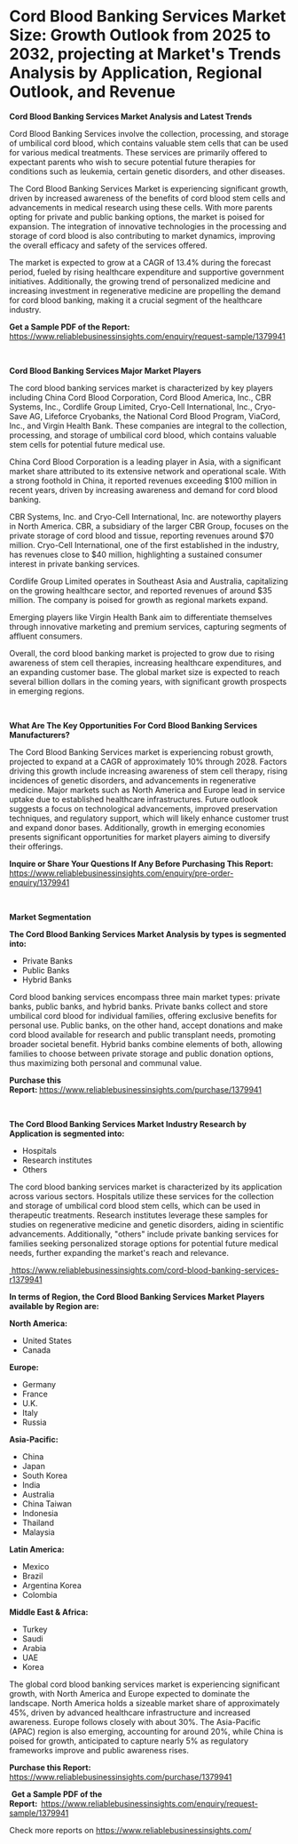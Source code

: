 <p><h1>Cord Blood Banking Services Market Size: Growth Outlook from 2025 to 2032, projecting at Market's Trends Analysis by Application, Regional Outlook, and Revenue</h1></p><p><strong>Cord Blood Banking Services Market Analysis and Latest Trends</strong></p>
<p><p>Cord Blood Banking Services involve the collection, processing, and storage of umbilical cord blood, which contains valuable stem cells that can be used for various medical treatments. These services are primarily offered to expectant parents who wish to secure potential future therapies for conditions such as leukemia, certain genetic disorders, and other diseases.</p><p>The Cord Blood Banking Services Market is experiencing significant growth, driven by increased awareness of the benefits of cord blood stem cells and advancements in medical research using these cells. With more parents opting for private and public banking options, the market is poised for expansion. The integration of innovative technologies in the processing and storage of cord blood is also contributing to market dynamics, improving the overall efficacy and safety of the services offered.</p><p>The market is expected to grow at a CAGR of 13.4% during the forecast period, fueled by rising healthcare expenditure and supportive government initiatives. Additionally, the growing trend of personalized medicine and increasing investment in regenerative medicine are propelling the demand for cord blood banking, making it a crucial segment of the healthcare industry.</p></p>
<p><strong>Get a Sample PDF of the Report:&nbsp;</strong> <a href="https://www.reliablebusinessinsights.com/enquiry/request-sample/1379941?utm_campaign=118&utm_medium=2&utm_source=Github&utm_content=ia&utm_term=03032025&utm_id=cord-blood-banking-services">https://www.reliablebusinessinsights.com/enquiry/request-sample/1379941</a></p>
<p>&nbsp;</p>
<p><strong>Cord Blood Banking Services Major Market Players</strong></p>
<p><p>The cord blood banking services market is characterized by key players including China Cord Blood Corporation, Cord Blood America, Inc., CBR Systems, Inc., Cordlife Group Limited, Cryo-Cell International, Inc., Cryo-Save AG, Lifeforce Cryobanks, the National Cord Blood Program, ViaCord, Inc., and Virgin Health Bank. These companies are integral to the collection, processing, and storage of umbilical cord blood, which contains valuable stem cells for potential future medical use.</p><p>China Cord Blood Corporation is a leading player in Asia, with a significant market share attributed to its extensive network and operational scale. With a strong foothold in China, it reported revenues exceeding $100 million in recent years, driven by increasing awareness and demand for cord blood banking.</p><p>CBR Systems, Inc. and Cryo-Cell International, Inc. are noteworthy players in North America. CBR, a subsidiary of the larger CBR Group, focuses on the private storage of cord blood and tissue, reporting revenues around $70 million. Cryo-Cell International, one of the first established in the industry, has revenues close to $40 million, highlighting a sustained consumer interest in private banking services.</p><p>Cordlife Group Limited operates in Southeast Asia and Australia, capitalizing on the growing healthcare sector, and reported revenues of around $35 million. The company is poised for growth as regional markets expand.</p><p>Emerging players like Virgin Health Bank aim to differentiate themselves through innovative marketing and premium services, capturing segments of affluent consumers.</p><p>Overall, the cord blood banking market is projected to grow due to rising awareness of stem cell therapies, increasing healthcare expenditures, and an expanding customer base. The global market size is expected to reach several billion dollars in the coming years, with significant growth prospects in emerging regions.</p></p>
<p>&nbsp;</p>
<p><strong>What Are The Key Opportunities For Cord Blood Banking Services Manufacturers?</strong></p>
<p><p>The Cord Blood Banking Services market is experiencing robust growth, projected to expand at a CAGR of approximately 10% through 2028. Factors driving this growth include increasing awareness of stem cell therapy, rising incidences of genetic disorders, and advancements in regenerative medicine. Major markets such as North America and Europe lead in service uptake due to established healthcare infrastructures. Future outlook suggests a focus on technological advancements, improved preservation techniques, and regulatory support, which will likely enhance customer trust and expand donor bases. Additionally, growth in emerging economies presents significant opportunities for market players aiming to diversify their offerings.</p></p>
<p><strong>Inquire or Share Your Questions If Any Before Purchasing This Report:</strong> <a href="https://www.reliablebusinessinsights.com/enquiry/pre-order-enquiry/1379941?utm_campaign=118&utm_medium=2&utm_source=Github&utm_content=ia&utm_term=03032025&utm_id=cord-blood-banking-services">https://www.reliablebusinessinsights.com/enquiry/pre-order-enquiry/1379941</a></p>
<p>&nbsp;</p>
<p><strong>Market Segmentation</strong></p>
<p><strong>The Cord Blood Banking Services Market Analysis by types is segmented into:</strong></p>
<p><ul><li>Private Banks</li><li>Public Banks</li><li>Hybrid Banks</li></ul></p>
<p><p>Cord blood banking services encompass three main market types: private banks, public banks, and hybrid banks. Private banks collect and store umbilical cord blood for individual families, offering exclusive benefits for personal use. Public banks, on the other hand, accept donations and make cord blood available for research and public transplant needs, promoting broader societal benefit. Hybrid banks combine elements of both, allowing families to choose between private storage and public donation options, thus maximizing both personal and communal value.</p></p>
<p><strong>Purchase this Report:&nbsp;</strong><a href="https://www.reliablebusinessinsights.com/purchase/1379941?utm_campaign=118&utm_medium=2&utm_source=Github&utm_content=ia&utm_term=03032025&utm_id=cord-blood-banking-services">https://www.reliablebusinessinsights.com/purchase/1379941</a></p>
<p>&nbsp;</p>
<p><strong>The Cord Blood Banking Services Market Industry Research by Application is segmented into:</strong></p>
<p><ul><li>Hospitals</li><li>Research institutes</li><li>Others</li></ul></p>
<p><p>The cord blood banking services market is characterized by its application across various sectors. Hospitals utilize these services for the collection and storage of umbilical cord blood stem cells, which can be used in therapeutic treatments. Research institutes leverage these samples for studies on regenerative medicine and genetic disorders, aiding in scientific advancements. Additionally, "others" include private banking services for families seeking personalized storage options for potential future medical needs, further expanding the market's reach and relevance.</p></p>
<p><a href="https://www.reliablebusinessinsights.com/cord-blood-banking-services-r1379941?utm_campaign=118&utm_medium=2&utm_source=Github&utm_content=ia&utm_term=03032025&utm_id=cord-blood-banking-services">&nbsp;https://www.reliablebusinessinsights.com/cord-blood-banking-services-r1379941</a></p>
<p><strong>In terms of Region, the Cord Blood Banking Services Market Players available by Region are:</strong></p>
<p>
    <p> <strong> North America: </strong>
        <ul>
            <li>United States</li>
            <li>Canada</li>
        </ul>
        </p> 
    <p> <strong> Europe: </strong>
        <ul>
            <li>Germany</li>
            <li>France</li>
            <li>U.K.</li>
            <li>Italy</li>
            <li>Russia</li>
        </ul>
        </p> 
    <p> <strong> Asia-Pacific: </strong>
        <ul>
            <li>China</li>
            <li>Japan</li>
            <li>South Korea</li>
            <li>India</li>
            <li>Australia</li>
            <li>China Taiwan</li>
            <li>Indonesia</li>
            <li>Thailand</li>
            <li>Malaysia</li>
        </ul>
        </p> 
    <p> <strong> Latin America: </strong>
        <ul>
            <li>Mexico</li>
            <li>Brazil</li>
            <li>Argentina Korea</li>
            <li>Colombia</li>
        </ul>
        </p> 
    <p> <strong> Middle East & Africa: </strong>
        <ul>
            <li>Turkey</li>
            <li>Saudi</li>
            <li>Arabia</li>
            <li>UAE</li>
            <li>Korea</li>
        </ul>
    </p>
    </p>
<p><p>The global cord blood banking services market is experiencing significant growth, with North America and Europe expected to dominate the landscape. North America holds a sizeable market share of approximately 45%, driven by advanced healthcare infrastructure and increased awareness. Europe follows closely with about 30%. The Asia-Pacific (APAC) region is also emerging, accounting for around 20%, while China is poised for growth, anticipated to capture nearly 5% as regulatory frameworks improve and public awareness rises.</p></p>
<p><strong>Purchase this Report: </strong><a href="https://www.reliablebusinessinsights.com/purchase/1379941?utm_campaign=118&utm_medium=2&utm_source=Github&utm_content=ia&utm_term=03032025&utm_id=cord-blood-banking-services">https://www.reliablebusinessinsights.com/purchase/1379941</a></p>
<p>&nbsp;<strong>Get a Sample PDF of the Report:&nbsp;&nbsp;</strong><a href="https://www.reliablebusinessinsights.com/enquiry/request-sample/1379941?utm_campaign=118&utm_medium=2&utm_source=Github&utm_content=ia&utm_term=03032025&utm_id=cord-blood-banking-services">https://www.reliablebusinessinsights.com/enquiry/request-sample/1379941</a></p>
<p><strong></strong></p>
<p>Check more reports on <a href="https://www.reliablebusinessinsights.com/?utm_campaign=118&utm_medium=2&utm_source=Github&utm_content=ia&utm_term=03032025&utm_id=cord-blood-banking-services">https://www.reliablebusinessinsights.com/</a></p>